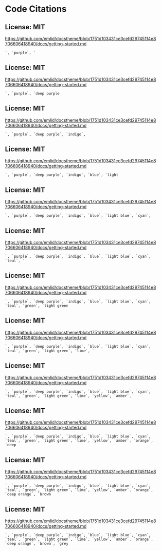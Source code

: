# Code Citations

## License: MIT
https://github.com/emlid/docstheme/blob/1751d103431ce3cefd29745114e8706606418940/docs/getting-started.md

```
`, `purple`, `
```


## License: MIT
https://github.com/emlid/docstheme/blob/1751d103431ce3cefd29745114e8706606418940/docs/getting-started.md

```
`, `purple`, `deep purple
```


## License: MIT
https://github.com/emlid/docstheme/blob/1751d103431ce3cefd29745114e8706606418940/docs/getting-started.md

```
`, `purple`, `deep purple`, `indigo`,
```


## License: MIT
https://github.com/emlid/docstheme/blob/1751d103431ce3cefd29745114e8706606418940/docs/getting-started.md

```
`, `purple`, `deep purple`, `indigo`, `blue`, `light
```


## License: MIT
https://github.com/emlid/docstheme/blob/1751d103431ce3cefd29745114e8706606418940/docs/getting-started.md

```
`, `purple`, `deep purple`, `indigo`, `blue`, `light blue`, `cyan`,
```


## License: MIT
https://github.com/emlid/docstheme/blob/1751d103431ce3cefd29745114e8706606418940/docs/getting-started.md

```
`, `purple`, `deep purple`, `indigo`, `blue`, `light blue`, `cyan`, `teal`, `
```


## License: MIT
https://github.com/emlid/docstheme/blob/1751d103431ce3cefd29745114e8706606418940/docs/getting-started.md

```
`, `purple`, `deep purple`, `indigo`, `blue`, `light blue`, `cyan`, `teal`, `green`, `light green
```


## License: MIT
https://github.com/emlid/docstheme/blob/1751d103431ce3cefd29745114e8706606418940/docs/getting-started.md

```
`, `purple`, `deep purple`, `indigo`, `blue`, `light blue`, `cyan`, `teal`, `green`, `light green`, `lime`, `
```


## License: MIT
https://github.com/emlid/docstheme/blob/1751d103431ce3cefd29745114e8706606418940/docs/getting-started.md

```
`, `purple`, `deep purple`, `indigo`, `blue`, `light blue`, `cyan`, `teal`, `green`, `light green`, `lime`, `yellow`, `amber`,
```


## License: MIT
https://github.com/emlid/docstheme/blob/1751d103431ce3cefd29745114e8706606418940/docs/getting-started.md

```
`, `purple`, `deep purple`, `indigo`, `blue`, `light blue`, `cyan`, `teal`, `green`, `light green`, `lime`, `yellow`, `amber`, `orange`, `deep
```


## License: MIT
https://github.com/emlid/docstheme/blob/1751d103431ce3cefd29745114e8706606418940/docs/getting-started.md

```
`, `purple`, `deep purple`, `indigo`, `blue`, `light blue`, `cyan`, `teal`, `green`, `light green`, `lime`, `yellow`, `amber`, `orange`, `deep orange`, `brown
```


## License: MIT
https://github.com/emlid/docstheme/blob/1751d103431ce3cefd29745114e8706606418940/docs/getting-started.md

```
`, `purple`, `deep purple`, `indigo`, `blue`, `light blue`, `cyan`, `teal`, `green`, `light green`, `lime`, `yellow`, `amber`, `orange`, `deep orange`, `brown`, `grey
```
